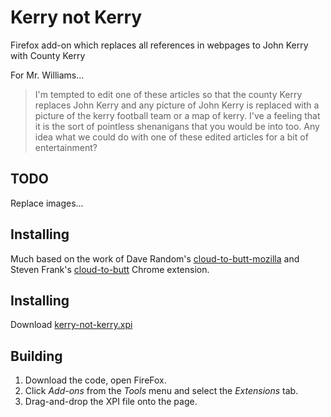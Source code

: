 # Kerry not Kerry


Firefox add-on which replaces all references in webpages to John Kerry with County Kerry


For Mr. Williams...

> I'm tempted to edit one of these articles so that the county Kerry replaces John Kerry and any picture of John Kerry is replaced with a picture of the kerry football team or a map of kerry. I've a feeling that it is the sort of pointless shenanigans that you would be into too. Any idea what we could do with one of these edited articles for a bit of entertainment?

## TODO

Replace images...


## Installing


Much based on the work of Dave Random's [cloud-to-butt-mozilla](https://github.com/DaveRandom/cloud-to-butt-mozilla)  and Steven Frank's [cloud-to-butt](https://github.com/panicsteve/cloud-to-butt) Chrome extension.


## Installing

Download [kerry-not-kerry.xpi](https://github.com/vool/kerry-not-kerry/blob/master/kerry-not-kerry.xpi?raw=true)


## Building

1. Download the code, open FireFox.
2. Click *Add-ons* from the *Tools* menu and select the *Extensions* tab.
3. Drag-and-drop the XPI file onto the page.
